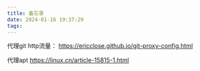 ```yaml
---
title: 备忘录
date: 2024-01-16 19:37:29
tags:
---
```


代理git http流量：
https://ericclose.github.io/git-proxy-config.html


代理apt
https://linux.cn/article-15815-1.html